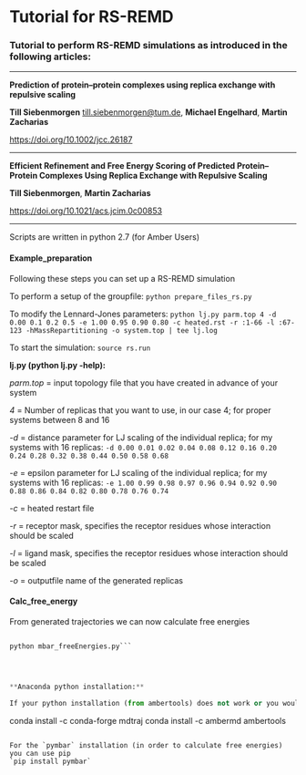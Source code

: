 # Tutorial for RS-REMD

### Tutorial to perform RS-REMD simulations as introduced in the following articles:
---
**Prediction of protein–protein complexes using replica exchange with repulsive scaling**

**Till Siebenmorgen** till.siebenmorgen@tum.de, **Michael Engelhard**, **Martin Zacharias**

https://doi.org/10.1002/jcc.26187

---

**Efficient Refinement and Free Energy Scoring of Predicted Protein–Protein Complexes Using Replica Exchange with Repulsive Scaling**

**Till Siebenmorgen**, **Martin Zacharias**

https://doi.org/10.1021/acs.jcim.0c00853

---

Scripts are written in python 2.7 (for Amber Users)

#### Example_preparation

Following these steps you can set up a RS-REMD simulation

To perform a setup of the groupfile: 
```python prepare_files_rs.py```

To modify the Lennard-Jones parameters: 
```python lj.py parm.top 4 -d 0.00 0.1 0.2 0.5 -e 1.00 0.95 0.90 0.80 -c heated.rst -r :1-66 -l :67-123 -hMassRepartitioning -o system.top | tee lj.log```

To start the simulation: 
```source rs.run```


**lj.py (python lj.py -help):**

*parm.top* = input topology file that you have created in advance of your system

*4* = Number of replicas that you want to use, in our case 4; for proper systems between 8 and 16

*-d* = distance parameter for LJ scaling of the individual replica; for my systems with 16 replicas:  `-d 0.00 0.01 0.02 0.04 0.08 0.12 0.16 0.20 0.24 0.28 0.32 0.38 0.44 0.50 0.58 0.68`

*-e* = epsilon parameter for LJ scaling of the individual replica;  for my systems with 16 replicas: `-e 1.00 0.99 0.98 0.97 0.96 0.94 0.92 0.90 0.88 0.86 0.84 0.82 0.80 0.78 0.76 0.74`

*-c* = heated restart file

*-r* = receptor mask, specifies the receptor residues whose interaction should be scaled

*-l* = ligand mask, specifies the receptor residues whose interaction should be scaled

*-o* = outputfile name of the generated replicas


#### Calc_free_energy

From generated trajectories we can now calculate free energies


```python reevaluate_trajs_for_biases.py 

python mbar_freeEnergies.py```




**Anaconda python installation:**

If your python installation (from ambertools) does not work or you would like to use your anaconda python version
```
conda install -c conda-forge mdtraj
conda install -c ambermd ambertools
```

For the `pymbar` installation (in order to calculate free energies) you can use pip
`pip install pymbar`

